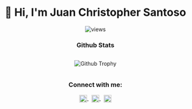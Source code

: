 <h1 align="center">👋 <bold>Hi</bold>, I'm Juan Christopher Santoso </h1>

<p align="center"> <img src="https://komarev.com/ghpvc/?username=Gulilil&label=Profile%20views&color=0e75b6&style=flat" alt="views" /> </p>

<!--

Here are some ideas to get you started:

- 🔭 I’m currently working on ...
- 🌱 I’m currently learning ...
- 👯 I’m looking to collaborate on ...
- 🤔 I’m looking for help with ...
- 💬 Ask me about ...
- 📫 How to reach me: ...
- 😄 Pronouns: ...
- ⚡ Fun fact: ...
-->



<div align="center">
  <h3> <b> Github Stats </b> </h3>
<!--   <p><img src="https://github-readme-stats.vercel.app/api?username=Gulilil&show_icons=true&locale=en&theme=tokyonight" alt="githubstats" width=300/></p> -->

  <div align="center" style="display:flex;justify-content:center;"> 
  <p><img src="https://github-profile-trophy.vercel.app/?username=Gulilil&theme=onedark&column=3&margin-w=5&margin-h=5" alt="Github Trophy" /> </p>
  
  </div>
</div>

<div align="center">
  <h3> <b> Connect with me: </b> </h3>
  <a href="https://www.linkedin.com/in/juan-christopher-santoso-85107b218/" target="blank">
    <img align="center" src="https://raw.githubusercontent.com/rahuldkjain/github-profile-readme-generator/master/src/images/icons/Social/linked-in-alt.svg" alt="linkedin" height="20" width="20" />
  </a> &nbsp
  <a href="https://www.instagram.com/juan_csan/" target="blank">
    <img align="center" src="https://raw.githubusercontent.com/rahuldkjain/github-profile-readme-generator/master/src/images/icons/Social/instagram.svg" alt="instagram" height="20" width="20" />
  </a> &nbsp
  <a href="https://open.spotify.com/user/gul1010" target="blank">
    <img align="center" src="https://raw.githubusercontent.com/rahuldkjain/github-profile-readme-generator/master/src/images/icons/Social/spotify.svg" alt="instagram" height="20" width="20" />
  </a>
</div>

<!-- 
<p align="right"> <img align="left" src="https://github-readme-stats.vercel.app/api/top-langs/?username=Gulilil&layout=donut&theme=tokyonight" alt="top_languages" /></p> -->
